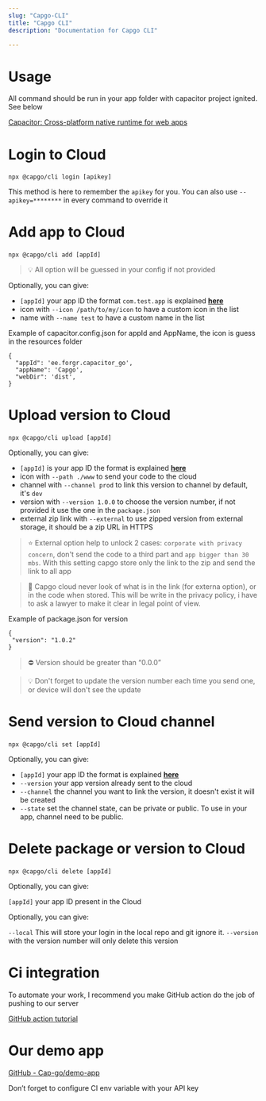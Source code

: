 ```yaml
---
slug: "Capgo-CLI"
title: "Capgo CLI"
description: "Documentation for Capgo CLI"

---
```

# Usage


All command should be run in your app folder with capacitor project ignited. See below

[Capacitor: Cross-platform native runtime for web apps](https://capacitorjs.com/docs/getting-started)

# **Login to Cloud**

`npx @capgo/cli login [apikey]` 

This method is here to remember the `apikey` for you.
You can also use `--apikey=********` in every command to override it

# **Add app to Cloud**

`npx @capgo/cli add [appId]` 


> 💡 All option will be guessed in your config if not provided

Optionally, you can give:

- `[appId]` your app ID the format `com.test.app` is explained **[here](https://capacitorjs.com/docs/cli/init)**
- icon with `--icon /path/to/my/icon` to have a custom icon in the list
- name with `--name test` to have a custom name in the list

Example of capacitor.config.json for appId and AppName, the icon is guess in the resources folder
```
{
  "appId": 'ee.forgr.capacitor_go',
  "appName": 'Capgo',
  "webDir": 'dist',
}
```

# Upload **version to Cloud**

`npx @capgo/cli upload [appId]` 

Optionally, you can give:

- `[appId]` is your app ID the format is explained **[here](https://capacitorjs.com/docs/cli/init)**
- icon with `--path ./www` to send your code to the cloud
- channel with `--channel prod` to link this version to channel by default, it's `dev`
- version with `--version 1.0.0` to choose the version number, if not provided it use the one in the `package.json`
- external zip link with `--external` to use zipped version from external storage, it should be a zip URL in HTTPS
> ⭐️ External option help to unlock 2 cases: `corporate with privacy concern`, don't send the code to a third part and `app bigger than 30 mbs`. With this setting capgo store only the link to the zip and send the link to all app

> 👀 Capgo cloud never look of what is in the link (for externa option), or in the code when stored. This will be write in the privacy policy, i have to ask a lawyer to make it clear in legal point of view.

Example of package.json for version
```
{
 "version": "1.0.2"
}
```

> ⛔ Version should be greater than “0.0.0”


> 💡 Don't forget to update the version number each time you send one, or device will don't see the update


# **Send version to Cloud channel**

`npx @capgo/cli set [appId]` 

Optionally, you can give:

- `[appId]` your app ID the format is explained **[here](https://capacitorjs.com/docs/cli/init)**
- `--version` your app version already sent to the cloud
- `--channel` the channel you want to link the version, it doesn't exist it will be created
- `--state` set the channel state, can be private or public. To use in your app, channel need to be public.

# **Delete package or version to Cloud**

`npx @capgo/cli delete [appId]` 

Optionally, you can give:

`[appId]` your app ID present in the Cloud

Optionally, you can give:

`--local` This will store your login in the local repo and git ignore it.
`--version` with the version number will only delete this version

# Ci integration

To automate your work, I recommend you make GitHub action do the job of pushing to our server 

[GitHub action tutorial](https://capgo.app/blog/automatic-build-and-release-with-github-actions)

# Our demo app

[GitHub - Cap-go/demo-app](https://github.com/Cap-go/demo-app)

Don’t forget to configure CI env variable with your API key